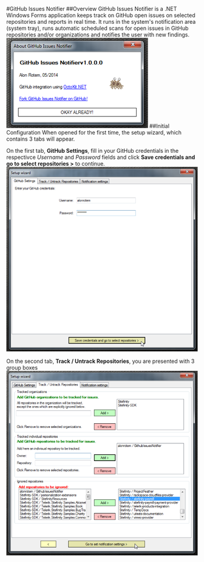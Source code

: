 #GitHub Issues Notifier
##Overview
GitHub Issues Notifier is a .NET Windows Forms application keeps track on GitHub open issues on selected repositories and reports in real time.
 It runs in the system's notification area (system tray), runs automatic scheduled scans for open issues in GitHub repositories and/or organizations and notifies the user with new findings.
 ![About GitHub Issues Notifier](https://raw.githubusercontent.com/alonrotem/GithubIssuesNotifier/master/Screenshots/AboutDialog.png)
##Initial Configuration
When opened for the first time, the setup wizard, which contains 3 tabs will appear.

 On the first tab, **GitHub Settings**, fill in your GitHub credentials in the respectivce *Username* and *Password* fields and click **Save credentials and go to select repositories >** to continue.
 ![Setup wizard > GitHub Settings](https://raw.githubusercontent.com/alonrotem/GithubIssuesNotifier/master/Screenshots/Settings_GithubSettings.png)
 
 On the second tab, **Track / Untrack Repositories**, you are presented with 3 group boxes
 ![Setup wizard > Untrack Repositories](https://raw.githubusercontent.com/alonrotem/GithubIssuesNotifier/master/Screenshots/Settings_Track_Untrack.png)
